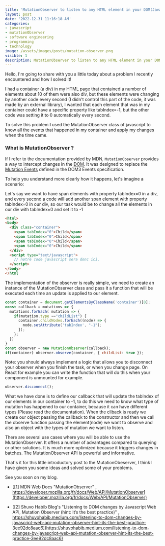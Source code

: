 ```yaml
---
title: 'MutationObserver to listen to any HTML element in your DOM(Javascript).'
layout: post
date: '2022-12-31 11:16:18 AM'
categories:
- javascript
- mutationObserver
- software engineering
- programming
- technology
image: /assets/images/posts/mutation-observer.png
visible: 1
description: MutationObserver to listen to any HTML element in your DOM(Javascript).
---
```


Hello, I'm going to share with you a little today about a problem I recently encountered and how I solved it!

I had a container (a div) in my HTML page that contained a number of elements about 10 of them were also div, but these elements were changing by another code every second (I didn't control this part of the code, it was made by an external library), I wanted that each element that was in my container could have a specific property like tabIndex=-1, but the other code was setting it to 0 automatically every second.

To solve this problem I used the MutationObserver class of javascript to know all the events that happened in my container and apply my changes when the time came.

### What is MutationObserver ?

If I refer to the documentation provided by MDN, `MutationObserver` provides a way to intercept changes in the [DOM](https://developer.mozilla.org/fr/docs/Web/API/Document_Object_Model). It was designed to replace the [Mutation Events](https://developer.mozilla.org/fr/docs/DOM/Mutation_events "This is a link to an unwritten page") defined in the DOM3 Events specification.

To help you understand more clearly how it happens, let's imagine a scenario:

Let's say we want to have span elements with property tabIndex=0 in a div, and every second a code will add another span element with property tabIndex=0 in our div, so our task would be to change all the elements in our div with tabIndex=0 and set it to -1

```html
<html>
<body>
  <div class="container">
    <span tabIndex="0">Child</span>
    <span tabIndex="0">Child</span>
    <span tabIndex="0">Child</span>
    <span tabIndex="0">Child</span>
  </div>
  <script type="text/javascript">
    // notre code javascript sera donc ici.
  </script>
</body>
</html
```

The implementation of the observer is really simple, we need to create an instance of the MutationObserver class and pass it a function that will be executed each time an update is applied to our element.

```javascript
const container = document.getElementsByClassName('container')[0];
const callback = mutations => {
  mutations.forEach( mutation => {
    if(mutation.type =="childList") {
      container.childNodes.forEach((node) => {
        node.setAttribute('tabIndex', "-1");
      }); 
    };
  })
}
const observer = new MutationObserver(callback);
if(container) observer.observe(container, { childList: true });

```

Note: you should always implement a logic that allows you to disconnect your observer when you finish the task, or when you change page. On React for example you can write the function that will do this when your component is unmounted for example.

```javascript
observer.disconnect();
```

What we have done is to define our callback that will update the tabIndex of our elements in our container to -1, to do this we need to know what type of mutation has happened to our container, because it can have different types (Please read the documentation). When the cllback is ready we create our object passing the callback to the constructor and then we call the observe function passing the element(node) we want to observe and also an object with the types of mutation we want to listen.

There are several use cases where you will be able to use the MutationObserver. It offers a number of advantages compared to querying or other solutions. It is much more optimized because it triggers changes in batches.  The MutationObserver API is powerful and informative.

That's it for this little introductory post to the MutationObeserver, I think I have given you some ideas and solved some of your problems.

See you soon on my blog.

* [[1] MDN Web Docs "MutationObserver" , https://developer.mozilla.org/fr/docs/Web/API/MutationObserver](https://developer.mozilla.org/fr/docs/Web/API/MutationObserver)

* [[2] Shuvo Habib Blog's "Listening to DOM changes by Javascript Web API, Mutation Observer (hint: It’s the best practice)" , https://shuvohabib.medium.com/listening-to-dom-changes-by-javascript-web-api-mutation-observer-hint-its-the-best-practice-3ee92dc8aac6](https://shuvohabib.medium.com/listening-to-dom-changes-by-javascript-web-api-mutation-observer-hint-its-the-best-practice-3ee92dc8aac6)
